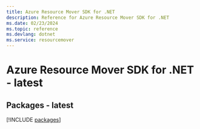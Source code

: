 ```yaml
---
title: Azure Resource Mover SDK for .NET
description: Reference for Azure Resource Mover SDK for .NET
ms.date: 02/23/2024
ms.topic: reference
ms.devlang: dotnet
ms.service: resourcemover
---
```

# Azure Resource Mover SDK for .NET - latest
## Packages - latest
[!INCLUDE [packages](resource-mover-index.md)]